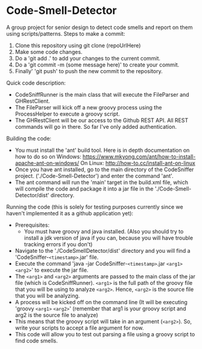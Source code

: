 # Code-Smell-Detector
A group project for senior design to detect code smells and report on them using scripts/patterns.
Steps to make a commit:
1) Clone this repository using git clone (repoUrlHere)
2) Make some code changes.
3) Do a 'git add .' to add your changes to the current commit.
4) Do a 'git commit -m (some message here)' to create your commit.
5) Finally' 'git push' to push the new commit to the repository.

Quick code description:
- CodeSniffRunner is the main class that will execute the FileParser and GHRestClient.
- The FileParser will kick off a new groovy process using the ProcessHelper to execute a groovy script.
- The GHRestClient will be our access to the Github REST API. All REST commands will go in there. So far I've only added authentication.

Building the code:
- You must install the 'ant' build tool. Here is in depth documentation on how to do so on Windows: https://www.mkyong.com/ant/how-to-install-apache-ant-on-windows/ On Linux: http://how-to.cc/install-ant-on-linux
- Once you have ant installed, go to the main directory of the CodeSniffer project. ('./Code-Smell-Detector') and enter the command 'ant'.
- The ant command will run the 'main' target in the build.xml file, which will compile the code and package it into a jar file in the './Code-Smell-Detector/dist' directory.

Running the code (this is solely for testing purposes currently since we haven't implemented it as a github application yet):
- Prerequisites:
  - You must have groovy and java installed. (Also you should try to install a jdk version of java if you can, because you will have trouble tracking errors if you don't)
- Navigate to the './CodeSmellDetector/dist' directory and you will find a 'CodeSniffer-`<timestamp>`.jar' file.
- Execute the command 'java -jar CodeSniffer-`<timestamp>`.jar `<arg1>` `<arg2>`' to execute the jar file.
- The `<arg1>` and `<arg2>` arguments are passed to the main class of the jar file (which is CodeSniffRunner). `<arg1>` is the full path of the groovy file that you will be using to analyze `<arg2>`. Hence, `<arg2>` is the source file that you will be analyzing.
- A process will be kicked off on the command line (It will be executing 'groovy `<arg1>` `<arg2>`' (remember that arg1 is your groovy script and arg2 is the source file to analyze)
- This means that the groovy script will take in an argument (`<arg2>`). So, write your scripts to accept a file argument for now.
- This code will allow you to test out parsing a file using a groovy script to find code smells.
